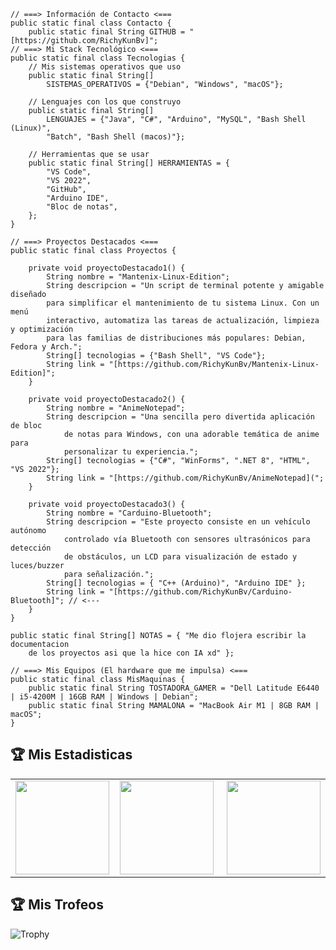 
    // ===> Información de Contacto <===
    public static final class Contacto {
        public static final String GITHUB = "[https://github.com/RichyKunBv]";
    // ===> Mi Stack Tecnológico <===
    public static final class Tecnologias {
        // Mis sistemas operativos que uso
        public static final String[] 
            SISTEMAS_OPERATIVOS = {"Debian", "Windows", "macOS"};

        // Lenguajes con los que construyo
        public static final String[] 
            LENGUAJES = {"Java", "C#", "Arduino", "MySQL", "Bash Shell (Linux)",
            "Batch", "Bash Shell (macos)"};

        // Herramientas que se usar
        public static final String[] HERRAMIENTAS = {
            "VS Code",
            "VS 2022",
            "GitHub",
            "Arduino IDE",
            "Bloc de notas",
        };
    }

    // ===> Proyectos Destacados <===
    public static final class Proyectos {

        private void proyectoDestacado1() {
            String nombre = "Mantenix-Linux-Edition";
            String descripcion = "Un script de terminal potente y amigable diseñado
            para simplificar el mantenimiento de tu sistema Linux. Con un menú
            interactivo, automatiza las tareas de actualización, limpieza y optimización
            para las familias de distribuciones más populares: Debian, Fedora y Arch.";
            String[] tecnologias = {"Bash Shell", "VS Code"};
            String link = "[https://github.com/RichyKunBv/Mantenix-Linux-Edition]";
        }

        private void proyectoDestacado2() {
            String nombre = "AnimeNotepad";
            String descripcion = "Una sencilla pero divertida aplicación de bloc 
                de notas para Windows, con una adorable temática de anime para 
                personalizar tu experiencia.";
            String[] tecnologias = {"C#", "WinForms", ".NET 8", "HTML", "VS 2022"};
            String link = "[https://github.com/RichyKunBv/AnimeNotepad](";
        }

        private void proyectoDestacado3() {
            String nombre = "Carduino-Bluetooth";
            String descripcion = "Este proyecto consiste en un vehículo autónomo
                controlado vía Bluetooth con sensores ultrasónicos para detección 
                de obstáculos, un LCD para visualización de estado y luces/buzzer 
                para señalización.";
            String[] tecnologias = { "C++ (Arduino)", "Arduino IDE" };
            String link = "[https://github.com/RichyKunBv/Carduino-Bluetooth]"; // <---
        }
    }

    public static final String[] NOTAS = { "Me dio flojera escribir la documentacion 
        de los proyectos asi que la hice con IA xd" };

    // ===> Mis Equipos (El hardware que me impulsa) <===
    public static final class MisMaquinas {
        public static final String TOSTADORA_GAMER = "Dell Latitude E6440 | i5-4200M | 16GB RAM | Windows | Debian";
        public static final String MAMALONA = "MacBook Air M1 | 8GB RAM | macOS";
    }


## 🏆 Mis Estadisticas

<table>
  <tr>
    <td width="35%">
      <img src="https://github-readme-streak-stats.herokuapp.com/?user=RichyKunBv&theme=dark&hide_border=true&fire=DD472C&currStreakLabel=DD472C&ring=DD472C&sideLabels=58a6ff&dates=8b949e&sideNums=8b949e&background=0D1117&stroke=30363D" height="150">
    </td>
    <td width="40%">
      <img src="https://github-profile-summary-cards.vercel.app/api/cards/profile-details?username=RichyKunBv&theme=github_dark" height="150">
    </td>
    <td width="33%">
      <img src="https://github-profile-summary-cards.vercel.app/api/cards/most-commit-language?username=RichyKunBv&theme=github_dark" height="150">
    </td>
  </tr>
</table>


## 🏆 Mis Trofeos
![Trophy](https://github-profile-trophy.vercel.app/?username=RichyKunBv&theme=onedark)
